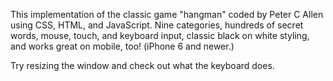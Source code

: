 This implementation of the classic game "hangman" coded by Peter C Allen using CSS, HTML, and JavaScript.  Nine categories, hundreds of secret words, mouse, touch, and keyboard input, classic black on white styling, and works great on mobile, too!  (iPhone 6 and newer.)  

Try resizing the window and check out what the keyboard does.